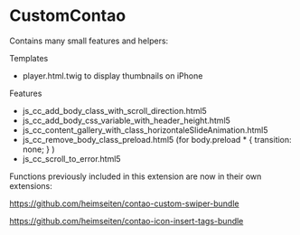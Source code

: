 # CustomContao

Contains many small features and helpers:

Templates
- player.html.twig to display thumbnails on iPhone

Features
- js_cc_add_body_class_with_scroll_direction.html5
- js_cc_add_body_css_variable_with_header_height.html5
- js_cc_content_gallery_with_class_horizontaleSlideAnimation.html5
- js_cc_remove_body_class_preload.html5 (for body.preload * { transition: none; } )
- js_cc_scroll_to_error.html5

Functions previously included in this extension are now in their own extensions:

https://github.com/heimseiten/contao-custom-swiper-bundle

https://github.com/heimseiten/contao-icon-insert-tags-bundle

